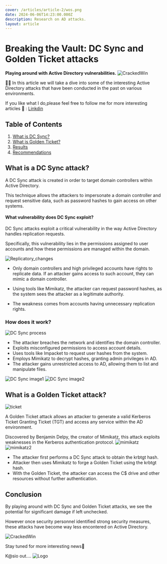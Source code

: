 ```yaml
---
cover: /articles/article-2/wos.png
date: 2024-06-06T14:23:00.000Z
description: Research on AD attacks.
layout: article
---
```

# Breaking the Vault: DC Sync and Golden Ticket attacks

**Playing around with Active Directory vulnerabilities.**
![CrackedWin](/articles/article-2/windows_cr.png)


👨‍💻 In this article we will take a dive into some of the interesting Active Directory attacks that have been conducted in the past on various environments.

If you like what I do,please feel free to follow me for more interesting articles 🔔 : 
    [Linkdin](https://www.linkedin.com/in/konstantin-malevski-b33837256/)

## Table of Contents
1. [What is DC Sync?](#What-is-DC-Sync?)
2. [What is Golden Ticket?](#What-is-Golden-Ticket?)
3. [Results](#Results)
4. [Recommendations](#Recommendations)


## What is a DC Sync attack?
A DC Sync attack is created in order to target domain controllers within Active Directory. 

This technique allows the attackers to impersonate a domain controller and request sensitive data, such as password hashes to gain access on other systems. 

#### What vulnerability does DC Sync exploit?
DC Sync attacks exploit a critical vulnerability in the way Active Directory handles replication requests. 

Specifically, this vulnerability lies in the permissions assigned to user accounts and how these permissions are managed within the domain.

![Replicatory_changes](/articles/article-2/ad_rep.png)

- Only domain controllers and high privileged accounts have rights to replicate data. If an attacker gains access to such account, they can mimic a domain controller.

- Using tools like Mimikatz, the attacker can request password hashes, as the system sees the attacker as a legitimate authority.

- The weakness comes from accounts having unnecessary replication rights.

### How does it work?
![DC Sync process](/articles/article-2/dc_sync.png)

- The attacker breaches the network and identifies the domain controller.
- Exploits misconfigured permissions to access account details.
- Uses tools like Impacket to request user hashes from the system.
- Employs Mimikatz to decrypt hashes, granting admin privileges in AD.
- The attacker gains unrestricted access to AD, allowing them to list and manipulate files.

![DC Sync image1](/articles/article-2/dc_image1.png)
![DC Sync image2](/articles/article-2/dc_image3.png)


## What is a Golden Ticket attack?
![ticket](/articles/article-2/ticket.png)

A Golden Ticket attack allows an attacker to generate a valid Kerberos Ticket Granting Ticket (TGT) and access any service within the AD environment. 

Discovered by Benjamin Delpy, the creator of Mimikatz, this attack exploits weaknesses in the Kerberos authentication protocol.
![mimikatz](/articles/article-2/mimikatz.png)
![mimikatz2](/articles/article-2/mimikatz2.png)

- The attacker first performs a DC Sync attack to obtain the krbtgt hash.
- Attacker then uses Mimikatz to forge a Golden Ticket using the krbtgt hash.
- With the Golden Ticket, the attacker can access the C$ drive and other resources without further authentication.

## Conclusion
By playing around with DC Sync and Golden Ticket attacks, we see the potential for significant damage if left unchecked. 

However once security personnel identified strong security measures, these attacks have become way less encontered on Active Directory.

![CrackedWin](/articles/article-2/windows_cr.png)



Stay tuned for more interesting news🔔

K@sio out.... 
![Logo](/articles/article-1/article1f.png)